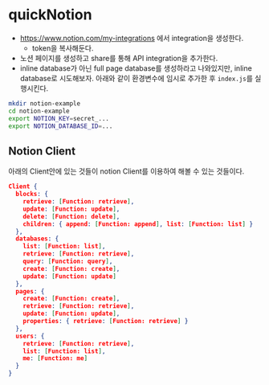 # quickNotion
- https://www.notion.com/my-integrations 에서 integration을 생성한다. 
  - token을 복사해둔다. 
- 노션 페이지를 생성하고 share를 통해 API integration을 추가한다. 
- inline database가 아닌 full page database를 생성하라고 나와있지만, inline database로 시도해보자. 
아래와 같이 환경변수에 임시로 추가한 후 `index.js`를 실행시킨다. 
```bash
mkdir notion-example
cd notion-example
export NOTION_KEY=secret_...
export NOTION_DATABASE_ID=...
```
## Notion Client
아래의 Client안에 있는 것들이 notion Client를 이용하여 해볼 수 있는 것들이다. 
```json
Client {
  blocks: {
    retrieve: [Function: retrieve],
    update: [Function: update],
    delete: [Function: delete],
    children: { append: [Function: append], list: [Function: list] }
  },
  databases: {
    list: [Function: list],
    retrieve: [Function: retrieve],
    query: [Function: query],
    create: [Function: create],
    update: [Function: update]
  },
  pages: {
    create: [Function: create],
    retrieve: [Function: retrieve],
    update: [Function: update],
    properties: { retrieve: [Function: retrieve] }
  },
  users: {
    retrieve: [Function: retrieve],
    list: [Function: list],
    me: [Function: me]
  }
}
```
